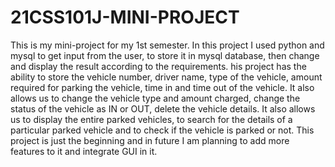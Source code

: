 # 21CSS101J-MINI-PROJECT
This is my mini-project for my 1st semester. 
In this project I used python and mysql to get input from the user, to store it in mysql database, then change and display the result according to the requirements.
his project has the ability to store the vehicle number, driver name, type of the vehicle, amount required for parking the vehicle, time in and time out of the vehicle. It also allows us to change the vehicle type and amount charged, change the status of the vehicle as IN or OUT, delete the vehicle details. It also allows us to display the entire parked vehicles, to search for the details of a particular parked vehicle and to check if the vehicle is parked or not. This project is just the beginning and in future I am planning to add more features to it and integrate GUI in it.
